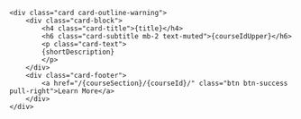     <div class="card card-outline-warning">
        <div class="card-block">
            <h4 class="card-title">{title}</h4>
            <h6 class="card-subtitle mb-2 text-muted">{courseIdUpper}</h6>
            <p class="card-text">
            {shortDescription}
            </p>
        </div>
        <div class="card-footer">
            <a href="/{courseSection}/{courseId}/" class="btn btn-success pull-right">Learn More</a>
        </div>
    </div>

